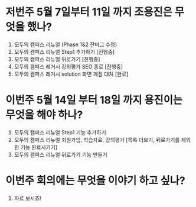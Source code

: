 
# 저번주 5월 7일부터 11일 까지 조용진은 무엇을 했나?

1. 모두의 캠퍼스 리뉴얼 (Phase 1&2 잔버그 수정)
2. 모두의 캠퍼스 리뉴얼 Step1 추가하기 [진행중]
3. 모두의 캠퍼스 리뉴얼 뒤로가기 [진행중]
4. 모두의 캠퍼스 레거시 강의평가 SEO 종료 [진행중]
5. 모두의 캠퍼스 레거시 solution 화면 깨짐 대처 [완료]

# 이번주 5월 14일 부터 18일 까지 용진이는 무엇을 해야 하나?

1. 모두의 캠퍼스 리뉴얼 Step1 기능 추가하기
2. 모두의 캠퍼스 리뉴얼 회원가입, 학습자료, 강의평가 [목록 더보기, 뒤로가기를 제외한 기능 완료시키기]
3. 모두의 캠퍼스 리뉴얼 뒤로가기 기능 만들기

# 이번주 회의에는 무엇을 이야기 하고 싶나?

1. 자료 보시죠!